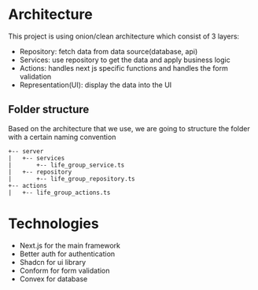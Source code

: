 # Architecture
This project is using onion/clean architecture which consist of 3 layers: 
- Repository: fetch data from data source(database, api)
- Services: use repository to get the data and apply business logic
- Actions: handles next js specific functions and handles the form validation
- Representation(UI): display the data into the UI

## Folder structure
Based on the architecture that we use, we are going to structure the folder with a certain naming convention

```
+-- server
|   +-- services
|       +-- life_group_service.ts
|   +-- repository
|       +-- life_group_repository.ts
+-- actions
|   +-- life_group_actions.ts
```


# Technologies
- Next.js for the main framework
- Better auth for authentication
- Shadcn for ui library
- Conform for form validation
- Convex for database
